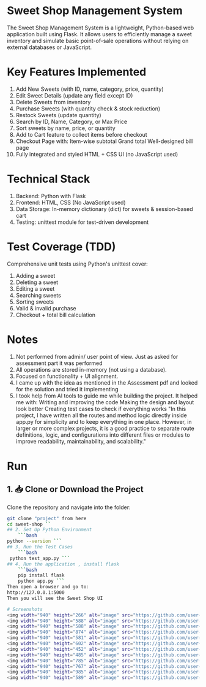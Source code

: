 # Sweet Shop Management System
The Sweet Shop Management System is a lightweight, Python-based web application built using Flask. It allows users to efficiently manage a sweet inventory and simulate basic point-of-sale operations without relying on external databases or JavaScript.

# Key Features Implemented
1. Add New Sweets (with ID, name, category, price, quantity)
2. Edit Sweet Details (update any field except ID)
3. Delete Sweets from inventory
4. Purchase Sweets (with quantity check & stock reduction)
5. Restock Sweets (update quantity)
6. Search by ID, Name, Category, or Max Price
7. Sort sweets by name, price, or quantity
8. Add to Cart feature to collect items before checkout
9. Checkout Page with:
    Item-wise subtotal
    Grand total
    Well-designed bill page
10. Fully integrated and styled HTML + CSS UI (no JavaScript used)

# Technical Stack
1. Backend: Python with Flask
2. Frontend: HTML, CSS (No JavaScript used)
3. Data Storage: In-memory dictionary (dict) for sweets & session-based cart
4. Testing: unittest module for test-driven development

# Test Coverage (TDD)
 Comprehensive unit tests using Python's unittest cover:
1. Adding a sweet
2. Deleting a sweet
3. Editing a sweet
4. Searching sweets
5. Sorting sweets
6. Valid & invalid purchase
7. Checkout + total bill calculation

# Notes
1. Not performed from admin/ user point of view. Just as asked for assessment part it was performed
2. All operations are stored in-memory (not using a database).
3. Focused on functionality + UI alignment.
4. I came up with the idea as mentioned in the Assessment pdf and looked for the solution and tried it implementing
5. I took help from AI tools to guide me while building the project. It helped me with:
    Writing and improving the code
    Making the design and layout look better
    Creating test cases to check if everything works
"In this project, I have written all the routes and method logic directly inside app.py for simplicity and to keep everything in one place. However, in larger or more complex projects, it is a good practice to separate route definitions, logic, and configurations into different files or modules to improve readability, maintainability, and scalability."
# Run
## 1. 📥 Clone or Download the Project
Clone the repository and navigate into the folder:
```bash
git clone "project" from here
cd sweet-shop ``
## 2. Set Up Python Environment
    ```bash
python --version ```
## 3. Run the Test Cases
    ```bash
 python test_app.py ```
## 4. Run the application , install flask 
    ```bash
    pip install flask
    python app.py ```
Then open a browser and go to:
http://127.0.0.1:5000
Then you will see the Sweet Shop UI

# Screenshots
<img width="940" height="266" alt="image" src="https://github.com/user-attachments/assets/8f4350e2-3f3a-48f8-9815-c115c8af125e" />
<img width="940" height="588" alt="image" src="https://github.com/user-attachments/assets/c1912342-9df4-4002-a766-ac27a1469212" />
<img width="940" height="588" alt="image" src="https://github.com/user-attachments/assets/95498d28-dfbc-4f6a-bca3-7e85e92f6030" />
<img width="940" height="874" alt="image" src="https://github.com/user-attachments/assets/e845de31-e646-44d9-a6e2-b1506524f828" />
<img width="940" height="581" alt="image" src="https://github.com/user-attachments/assets/251a2c44-5537-44f6-9e9e-3d6e0d422eb9" /> 
<img width="940" height="602" alt="image" src="https://github.com/user-attachments/assets/7c9b0ffe-4bc8-45ab-b786-798251f737c2" />
<img width="940" height="452" alt="image" src="https://github.com/user-attachments/assets/f5c3fde9-80ed-43b6-b8e8-66e17617943b" />
<img width="940" height="485" alt="image" src="https://github.com/user-attachments/assets/241f346f-3b92-48e0-8fde-250e41fffda8" />
<img width="940" height="785" alt="image" src="https://github.com/user-attachments/assets/468717ff-052b-4357-86a4-bc2fb8ba469a" />
<img width="940" height="767" alt="image" src="https://github.com/user-attachments/assets/43da9bf1-2c82-45bb-93ba-a6163a71078d" />
<img width="940" height="985" alt="image" src="https://github.com/user-attachments/assets/58b0822d-63fd-4aa7-b84e-4c1a899efe5b" />
<img width="940" height="589" alt="image" src="https://github.com/user-attachments/assets/cd76a6a5-8fdc-4eb3-a4c3-064e81b90bd2" />









